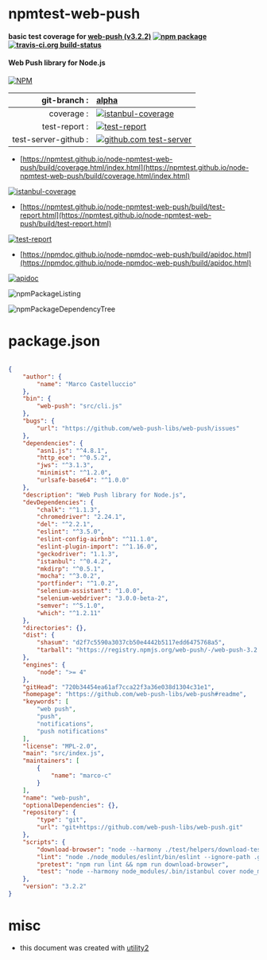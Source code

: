 # npmtest-web-push

#### basic test coverage for  [web-push (v3.2.2)](https://github.com/web-push-libs/web-push#readme)  [![npm package](https://img.shields.io/npm/v/npmtest-web-push.svg?style=flat-square)](https://www.npmjs.org/package/npmtest-web-push) [![travis-ci.org build-status](https://api.travis-ci.org/npmtest/node-npmtest-web-push.svg)](https://travis-ci.org/npmtest/node-npmtest-web-push)

#### Web Push library for Node.js

[![NPM](https://nodei.co/npm/web-push.png?downloads=true&downloadRank=true&stars=true)](https://www.npmjs.com/package/web-push)

| git-branch : | [alpha](https://github.com/npmtest/node-npmtest-web-push/tree/alpha)|
|--:|:--|
| coverage : | [![istanbul-coverage](https://npmtest.github.io/node-npmtest-web-push/build/coverage.badge.svg)](https://npmtest.github.io/node-npmtest-web-push/build/coverage.html/index.html)|
| test-report : | [![test-report](https://npmtest.github.io/node-npmtest-web-push/build/test-report.badge.svg)](https://npmtest.github.io/node-npmtest-web-push/build/test-report.html)|
| test-server-github : | [![github.com test-server](https://npmtest.github.io/node-npmtest-web-push/GitHub-Mark-32px.png)](https://npmtest.github.io/node-npmtest-web-push/build/app/index.html) | | build-artifacts : | [![build-artifacts](https://npmtest.github.io/node-npmtest-web-push/glyphicons_144_folder_open.png)](https://github.com/npmtest/node-npmtest-web-push/tree/gh-pages/build)|

- [https://npmtest.github.io/node-npmtest-web-push/build/coverage.html/index.html](https://npmtest.github.io/node-npmtest-web-push/build/coverage.html/index.html)

[![istanbul-coverage](https://npmtest.github.io/node-npmtest-web-push/build/screenCapture.buildCi.browser.%252Ftmp%252Fbuild%252Fcoverage.lib.html.png)](https://npmtest.github.io/node-npmtest-web-push/build/coverage.html/index.html)

- [https://npmtest.github.io/node-npmtest-web-push/build/test-report.html](https://npmtest.github.io/node-npmtest-web-push/build/test-report.html)

[![test-report](https://npmtest.github.io/node-npmtest-web-push/build/screenCapture.buildCi.browser.%252Ftmp%252Fbuild%252Ftest-report.html.png)](https://npmtest.github.io/node-npmtest-web-push/build/test-report.html)

- [https://npmdoc.github.io/node-npmdoc-web-push/build/apidoc.html](https://npmdoc.github.io/node-npmdoc-web-push/build/apidoc.html)

[![apidoc](https://npmdoc.github.io/node-npmdoc-web-push/build/screenCapture.buildCi.browser.%252Ftmp%252Fbuild%252Fapidoc.html.png)](https://npmdoc.github.io/node-npmdoc-web-push/build/apidoc.html)

![npmPackageListing](https://npmtest.github.io/node-npmtest-web-push/build/screenCapture.npmPackageListing.svg)

![npmPackageDependencyTree](https://npmtest.github.io/node-npmtest-web-push/build/screenCapture.npmPackageDependencyTree.svg)



# package.json

```json

{
    "author": {
        "name": "Marco Castelluccio"
    },
    "bin": {
        "web-push": "src/cli.js"
    },
    "bugs": {
        "url": "https://github.com/web-push-libs/web-push/issues"
    },
    "dependencies": {
        "asn1.js": "^4.8.1",
        "http_ece": "^0.5.2",
        "jws": "^3.1.3",
        "minimist": "^1.2.0",
        "urlsafe-base64": "^1.0.0"
    },
    "description": "Web Push library for Node.js",
    "devDependencies": {
        "chalk": "^1.1.3",
        "chromedriver": "2.24.1",
        "del": "^2.2.1",
        "eslint": "^3.5.0",
        "eslint-config-airbnb": "^11.1.0",
        "eslint-plugin-import": "^1.16.0",
        "geckodriver": "1.1.3",
        "istanbul": "^0.4.2",
        "mkdirp": "^0.5.1",
        "mocha": "^3.0.2",
        "portfinder": "^1.0.2",
        "selenium-assistant": "1.0.0",
        "selenium-webdriver": "3.0.0-beta-2",
        "semver": "^5.1.0",
        "which": "^1.2.11"
    },
    "directories": {},
    "dist": {
        "shasum": "d2f7c5590a3037cb50e4442b5117edd6475768a5",
        "tarball": "https://registry.npmjs.org/web-push/-/web-push-3.2.2.tgz"
    },
    "engines": {
        "node": ">= 4"
    },
    "gitHead": "720b34454ea61af7cca22f3a36e038d1304c31e1",
    "homepage": "https://github.com/web-push-libs/web-push#readme",
    "keywords": [
        "web push",
        "push",
        "notifications",
        "push notifications"
    ],
    "license": "MPL-2.0",
    "main": "src/index.js",
    "maintainers": [
        {
            "name": "marco-c"
        }
    ],
    "name": "web-push",
    "optionalDependencies": {},
    "repository": {
        "type": "git",
        "url": "git+https://github.com/web-push-libs/web-push.git"
    },
    "scripts": {
        "download-browser": "node --harmony ./test/helpers/download-test-browsers.js",
        "lint": "node ./node_modules/eslint/bin/eslint --ignore-path .gitignore '.'",
        "pretest": "npm run lint && npm run download-browser",
        "test": "node --harmony node_modules/.bin/istanbul cover node_modules/.bin/_mocha -- --ui tdd test/test*"
    },
    "version": "3.2.2"
}
```



# misc
- this document was created with [utility2](https://github.com/kaizhu256/node-utility2)
